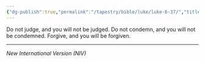 ```yaml
---
{"dg-publish":true,"permalink":"/tapestry/bible/luke/luke-6-37/","title":"Luke 6:37","hide":true,"tags":["bible-verse","bible-verse"],"dgHomeLink":true,"dgShowLocalGraph":true,"dgEnableSearch":true}
---
```


Do not judge, and you will not be judged. Do not condemn, and you will not be condemned. Forgive, and you will be forgiven.

---
*New International Version (NIV)*